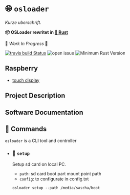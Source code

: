 # 🌐 `osloader`

*Kurze uberschrift.*

 **📦  OSLoader rewritet in [🦀 **Rust**](https://github.com/lar-rs/osloader)**

🚧 _Work In Progress_ 🚧

[![travis build Status](https://travis-ci.com/lar-rs/osloader.svg?branch=master)](https://travis-ci.com/lar-rs/osloader)
![open issue][issue]
![Minimum Rust Version][min-rust-badge]

## Raspberry
  - [touch display](https://thepihut.com/blogs/raspberry-pi-tutorials/45295044-raspberry-pi-7-touch-screen-assembly-guide)
 
## Project Description


## Software Documentation



##  📢 Commands

`osloader` is a CLI tool and controller

  - ### 🔧 `setup`
      Setup sd card on local PC.
      - `path`: sd card boot part mount point path
      - `config`: to configurate in config.txt

    ```
    osloader setup --path /media/sascha/boot
    ```

<!-- links -->
[file issues]: https://github.com/lar-rs/osloader/issues/
[Rust]: https://www.rust-lang.org/
[async-std]:https://docs.rs/async-std/0.99.10/async_std
[CONTRIBUTING.md]: CONTRIBUTING.md
[CC-BY 4.0]: https://opendefinition.org/licenses/cc-by/
[MIT]: https://opensource.org/licenses/MIT
[The Rust Book]: https://doc.rust-lang.org/book/
[building a command-line program]: https://doc.rust-lang.org/stable/book/ch12-00-an-io-project.html
[building a multithreaded web server]: https://doc.rust-lang.org/stable/book/ch20-00-final-project-a-web-server.html
[clippy]: https://github.com/rust-lang/rust-clippy/
[criterion]: https://github.com/bheisler/criterion.rs
[crossbeam]: https://github.com/crossbeam-rs/crossbeam
[plan]: ./docs/lesson-plan.md
[the roadmap]: ./docs/roadmap.md
[post-project surveys]: ./docs/lesson-plan.md#user-content-making-pna-rust-better
[pre]: ./docs/prerequisites.md
[rustfmt]: https://github.com/rust-lang/rustfmt/
[serde]: https://github.com/serde-rs/serde
[sp]: https://en.wikipedia.org/wiki/System_programming
[Rust]: https://www.rust-lang.org/

<!-- Badges -->
[irc]:          https://webirc.hackint.org/#irc://irc.hackint.org/#lar
[issue]: https://img.shields.io/github/issues/lar-rs/osloader?style=flat-square
[min-rust-badge]: https://img.shields.io/badge/rustc-1.38+-blue.svg
